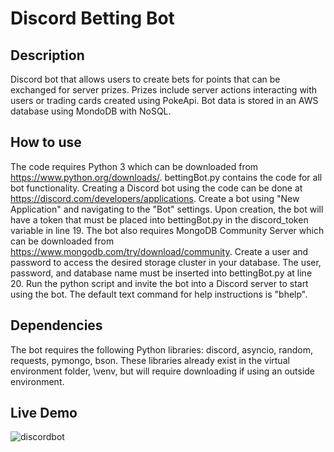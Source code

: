 # Discord Betting Bot

## Description
 Discord bot that allows users to create bets for points that can be exchanged for server prizes. Prizes include server actions interacting with users or trading cards created using PokeApi. Bot data is stored in an AWS database using MondoDB with NoSQL.
 
## How to use
 The code requires Python 3 which can be downloaded from https://www.python.org/downloads/. bettingBot.py contains the code for all bot functionality. Creating a Discord bot using the code can be done at https://discord.com/developers/applications. Create a bot using "New Application" and navigating to the "Bot" settings. Upon creation, the bot will have a token that must be placed into bettingBot.py in the discord_token variable in line 19. 
 The bot also requires MongoDB Community Server which can be downloaded from https://www.mongodb.com/try/download/community. Create a user and password to access the desired storage cluster in your database. The user, password, and database name must be inserted into bettingBot.py at line 20. Run the python script and invite the bot into a Discord server to start using the bot. The default text command for help instructions is "bhelp".
 
 ## Dependencies
  The bot requires the following Python libraries: discord, asyncio, random, requests, pymongo, bson. These libraries already exist in the virtual environment folder, \venv\, but will require downloading if using an outside environment.

## Live Demo
![discordbot](https://user-images.githubusercontent.com/49249379/122614436-a476a000-d054-11eb-8b46-7cc32bf68583.gif)
